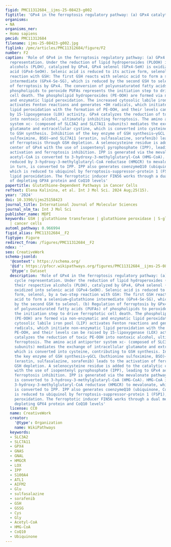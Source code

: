 ```yaml
---
figid: PMC11312684__ijms-25-08423-g002
figtitle: 'GPx4 in the ferroptosis regulatory pathway: (a) GPx4 catalytic cycle representation'
organisms:
- NA
organisms_ner:
- Homo sapiens
pmcid: PMC11312684
filename: ijms-25-08423-g002.jpg
figlink: /pmc/articles/PMC11312684/figure/F2
number: F2
caption: 'Role of GPx4 in the ferroptosis regulatory pathway: (a) GPx4 catalytic cycle
  representation. Under the reduction of lipid hydroperoxides (PLOOH) into their respective
  alcohols (PLOH), catalyzed by GPx4, GPx4 selenol (GPx4-SeH) is oxidized into selenic
  acid (GPx4-SeOH). Selenic acid is reduced to its active form, selenol, by a two-step
  reaction with GSH: The first GSH reacts with selenic acid to form a selenium–glutathione
  intermediate (GPx4-Se-SG), which is reduced by the second GSH to selenol. (b) Regulation
  of ferroptosis by GPx4. The conversion of polyunsaturated fatty acids (PUFAs) of
  phospholipids to peroxide PUFAs represents the initiation step to drive ferroptotic
  cell death. The phospholipid hydroperoxides (PE-OOH) are formed via non-enzymatic
  and enzymatic lipid peroxidation. The increased cytosolic labile iron pool (LIP)
  activates Fenton reactions and generates •OH radicals, which initiate non-enzymatic
  lipid peroxidation with the formation of PE-OOH, and their levels can be raised
  by 15-lipoxygenase (LOX) activity. GPx4 catalyzes the reduction of toxic PE-OOH
  into nontoxic alcohol, ultimately inhibiting ferroptosis. The amino acid antiporter
  system xc- (composed of SLC3A2 and SLC7A11 subunits) mediates the exchange of intracellular
  glutamate and extracellular cystine, which is converted into cysteine, contributing
  to GSH synthesis. Inhibition of the key enzyme of GSH synthesis—γGCL (buthionine
  sulfoximine, BSO)—and SLC7A11 (erastin, sulfasalazine, sorafenib) leads to the activation
  of ferroptosis through GSH depletion. A selenocysteine residue is added to the catalytic
  center of GPx4 with the use of isopentenyl pyrophosphate (IPP), leading to GPx4
  activation and ferroptosis inhibition. IPP is generated via the mevalonate pathway:
  acetyl-CoA is converted to 3-hydroxy-3-methylglutaryl-CoA (HMG-CoA). HMG-CoA is
  reduced by 3-hydroxy-3-methylglutaryl-CoA reductase (HMGCR) to mevalonate, which,
  in turn, is converted to IPP. IPP also generates coenzymeQ10 (ubiquinone, CoQ10),
  which is reduced to ubiquinol by ferroptosis-suppressor-protein 1 (FSP1), blocking
  lipid peroxidation. The ferroptotic inducer FIN56 works through a dual mechanism
  of depleting GPX4 protein and CoQ10 levels'
papertitle: Glutathione-Dependent Pathways in Cancer Cells
reftext: Elena Kalinina, et al. Int J Mol Sci. 2024 Aug;25(15).
year: '2024'
doi: 10.3390/ijms25158423
journal_title: International Journal of Molecular Sciences
journal_nlm_ta: Int J Mol Sci
publisher_name: MDPI
keywords: GSH | glutathione transferase | glutathione peroxidase | S-glutathionylation
  | cancer cells
automl_pathway: 0.966994
figid_alias: PMC11312684__F2
figtype: Figure
redirect_from: /figures/PMC11312684__F2
ndex: ''
seo: CreativeWork
schema-jsonld:
  '@context': https://schema.org/
  '@id': https://pfocr.wikipathways.org/figures/PMC11312684__ijms-25-08423-g002.html
  '@type': Dataset
  description: 'Role of GPx4 in the ferroptosis regulatory pathway: (a) GPx4 catalytic
    cycle representation. Under the reduction of lipid hydroperoxides (PLOOH) into
    their respective alcohols (PLOH), catalyzed by GPx4, GPx4 selenol (GPx4-SeH) is
    oxidized into selenic acid (GPx4-SeOH). Selenic acid is reduced to its active
    form, selenol, by a two-step reaction with GSH: The first GSH reacts with selenic
    acid to form a selenium–glutathione intermediate (GPx4-Se-SG), which is reduced
    by the second GSH to selenol. (b) Regulation of ferroptosis by GPx4. The conversion
    of polyunsaturated fatty acids (PUFAs) of phospholipids to peroxide PUFAs represents
    the initiation step to drive ferroptotic cell death. The phospholipid hydroperoxides
    (PE-OOH) are formed via non-enzymatic and enzymatic lipid peroxidation. The increased
    cytosolic labile iron pool (LIP) activates Fenton reactions and generates •OH
    radicals, which initiate non-enzymatic lipid peroxidation with the formation of
    PE-OOH, and their levels can be raised by 15-lipoxygenase (LOX) activity. GPx4
    catalyzes the reduction of toxic PE-OOH into nontoxic alcohol, ultimately inhibiting
    ferroptosis. The amino acid antiporter system xc- (composed of SLC3A2 and SLC7A11
    subunits) mediates the exchange of intracellular glutamate and extracellular cystine,
    which is converted into cysteine, contributing to GSH synthesis. Inhibition of
    the key enzyme of GSH synthesis—γGCL (buthionine sulfoximine, BSO)—and SLC7A11
    (erastin, sulfasalazine, sorafenib) leads to the activation of ferroptosis through
    GSH depletion. A selenocysteine residue is added to the catalytic center of GPx4
    with the use of isopentenyl pyrophosphate (IPP), leading to GPx4 activation and
    ferroptosis inhibition. IPP is generated via the mevalonate pathway: acetyl-CoA
    is converted to 3-hydroxy-3-methylglutaryl-CoA (HMG-CoA). HMG-CoA is reduced by
    3-hydroxy-3-methylglutaryl-CoA reductase (HMGCR) to mevalonate, which, in turn,
    is converted to IPP. IPP also generates coenzymeQ10 (ubiquinone, CoQ10), which
    is reduced to ubiquinol by ferroptosis-suppressor-protein 1 (FSP1), blocking lipid
    peroxidation. The ferroptotic inducer FIN56 works through a dual mechanism of
    depleting GPX4 protein and CoQ10 levels'
  license: CC0
  name: CreativeWork
  creator:
    '@type': Organization
    name: WikiPathways
  keywords:
  - SLC3A2
  - SLC7A11
  - GPX4
  - GNAS
  - GNAL
  - HMGCR
  - LOX
  - IPP
  - S100A4
  - ATL1
  - AIFM2
  - Glu
  - sulfasalazine
  - sorafenib
  - GSH
  - GSSG
  - Cys
  - Gly
  - Acetyl-CoA
  - HMG-CoA
  - CoQ10
  - Ubiquinone
---
```

